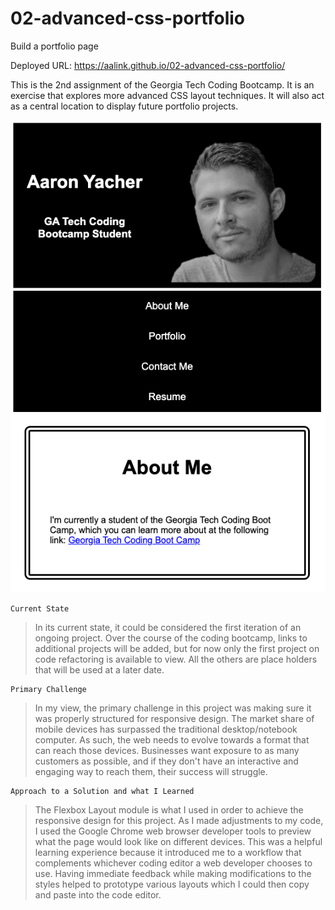 # 02-advanced-css-portfolio
Build a portfolio page

Deployed URL: https://aalink.github.io/02-advanced-css-portfolio/

This is the 2nd assignment of the Georgia Tech Coding Bootcamp. It is an exercise that explores more advanced CSS layout techniques.
It will also act as a central location to display future portfolio projects.  

![Aaron Yacher - Web Development Student](assets/images/responsive-layout-screenshot.png)

```
Current State
```
> In its current state, it could be considered the first iteration of an ongoing project.  Over the course of the coding bootcamp, links to additional projects will be added, but for now only the first project on code refactoring is available to view.  All the others are place holders that will be used at a later date.
```
Primary Challenge
```
> In my view, the primary challenge in this project was making sure it was properly structured for responsive design.  The market share of mobile devices has surpassed the traditional desktop/notebook computer.  As such, the web needs to evolve towards a format that can reach those devices.  Businesses want exposure to as many customers as possible, and if they don't have an interactive and engaging way to reach them, their success will struggle.
```
Approach to a Solution and what I Learned
```
> The Flexbox Layout module is what I used in order to achieve the responsive design for this project.  As I made adjustments to my code, I used the Google Chrome web browser developer tools to preview what the page would look like on different devices.  This was a helpful learning experience because it introduced me to a workflow that complements whichever coding editor a web developer chooses to use. Having immediate feedback while making modifications to the styles helped to prototype various layouts which I could then copy and paste into the code editor.